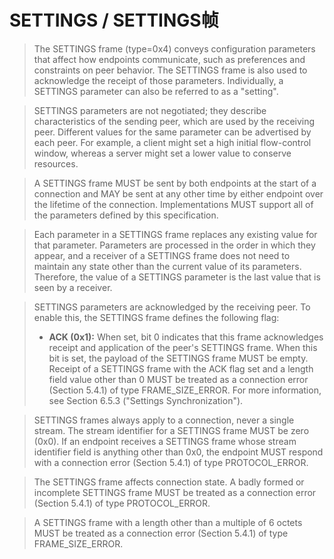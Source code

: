 # SETTINGS / SETTINGS帧
> The SETTINGS frame (type=0x4) conveys configuration parameters that affect how endpoints communicate, such as preferences and constraints on peer behavior. The SETTINGS frame is also used to acknowledge the receipt of those parameters. Individually, a SETTINGS parameter can also be referred to as a "setting".

> SETTINGS parameters are not negotiated; they describe characteristics of the sending peer, which are used by the receiving peer. Different values for the same parameter can be advertised by each peer. For example, a client might set a high initial flow-control window, whereas a server might set a lower value to conserve resources.

> A SETTINGS frame MUST be sent by both endpoints at the start of a connection and MAY be sent at any other time by either endpoint over the lifetime of the connection. Implementations MUST support all of the parameters defined by this specification.

> Each parameter in a SETTINGS frame replaces any existing value for that parameter. Parameters are processed in the order in which they appear, and a receiver of a SETTINGS frame does not need to maintain any state other than the current value of its parameters. Therefore, the value of a SETTINGS parameter is the last value that is seen by a receiver.

> SETTINGS parameters are acknowledged by the receiving peer. To enable this, the SETTINGS frame defines the following flag:
> 
> * **ACK (0x1):** When set, bit 0 indicates that this frame acknowledges receipt and application of the peer's SETTINGS frame. When this bit is set, the payload of the SETTINGS frame MUST be empty. Receipt of a SETTINGS frame with the ACK flag set and a length field value other than 0 MUST be treated as a connection error (Section 5.4.1) of type FRAME\_SIZE_ERROR. For more information, see Section 6.5.3 ("Settings Synchronization").

> SETTINGS frames always apply to a connection, never a single stream. The stream identifier for a SETTINGS frame MUST be zero (0x0). If an endpoint receives a SETTINGS frame whose stream identifier field is anything other than 0x0, the endpoint MUST respond with a connection error (Section 5.4.1) of type PROTOCOL_ERROR.

> The SETTINGS frame affects connection state. A badly formed or incomplete SETTINGS frame MUST be treated as a connection error (Section 5.4.1) of type PROTOCOL_ERROR.

> A SETTINGS frame with a length other than a multiple of 6 octets MUST be treated as a connection error (Section 5.4.1) of type FRAME\_SIZE_ERROR.